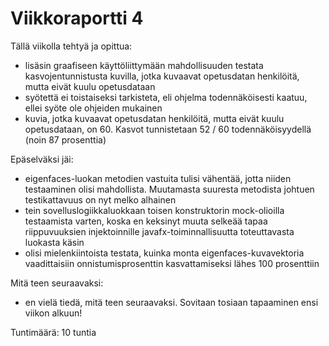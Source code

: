 # Viikkoraportti 4

Tällä viikolla tehtyä ja opittua:

- lisäsin graafiseen käyttöliittymään mahdollisuuden testata kasvojentunnistusta kuvilla, jotka kuvaavat opetusdatan henkilöitä, mutta eivät kuulu opetusdataan
- syötettä ei toistaiseksi tarkisteta, eli ohjelma todennäköisesti kaatuu, ellei syöte ole ohjeiden mukainen
- kuvia, jotka kuvaavat opetusdatan henkilöitä, mutta eivät kuulu opetusdataan, on 60. Kasvot tunnistetaan 52 / 60 todennäköisyydellä (noin 87 prosenttia) 

Epäselväksi jäi:

- eigenfaces-luokan metodien vastuita tulisi vähentää, jotta niiden testaaminen olisi mahdollista. Muutamasta suuresta metodista johtuen testikattavuus on nyt melko alhainen
- tein sovelluslogiikkaluokkaan toisen konstruktorin mock-olioilla testaamista varten, koska en keksinyt muuta selkeää tapaa riippuvuuksien injektoinnille javafx-toiminnallisuutta toteuttavasta luokasta käsin
- olisi mielenkiintoista testata, kuinka monta eigenfaces-kuvavektoria vaadittaisiin onnistumisprosenttin kasvattamiseksi lähes 100 prosenttiin

Mitä teen seuraavaksi:

- en vielä tiedä, mitä teen seuraavaksi. Sovitaan tosiaan tapaaminen ensi viikon alkuun!

Tuntimäärä: 10 tuntia
